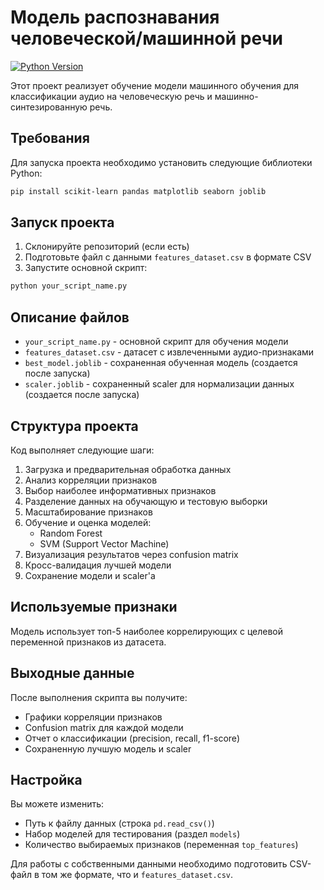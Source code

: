 # Модель распознавания человеческой/машинной речи

[![Python Version](https://img.shields.io/badge/python-3.7%2B-blue)](https://www.python.org/)

Этот проект реализует обучение модели машинного обучения для классификации аудио на человеческую речь и машинно-синтезированную речь.

## Требования

Для запуска проекта необходимо установить следующие библиотеки Python:
```bash
pip install scikit-learn pandas matplotlib seaborn joblib
```

## Запуск проекта

1. Склонируйте репозиторий (если есть)
2. Подготовьте файл с данными `features_dataset.csv` в формате CSV
3. Запустите основной скрипт:
```bash
python your_script_name.py
```

## Описание файлов

- `your_script_name.py` - основной скрипт для обучения модели
- `features_dataset.csv` - датасет с извлеченными аудио-признаками
- `best_model.joblib` - сохраненная обученная модель (создается после запуска)
- `scaler.joblib` - сохраненный scaler для нормализации данных (создается после запуска)

## Структура проекта

Код выполняет следующие шаги:

1. Загрузка и предварительная обработка данных
2. Анализ корреляции признаков
3. Выбор наиболее информативных признаков
4. Разделение данных на обучающую и тестовую выборки
5. Масштабирование признаков
6. Обучение и оценка моделей:
   - Random Forest
   - SVM (Support Vector Machine)
7. Визуализация результатов через confusion matrix
8. Кросс-валидация лучшей модели
9. Сохранение модели и scaler'а

## Используемые признаки

Модель использует топ-5 наиболее коррелирующих с целевой переменной признаков из датасета.

## Выходные данные

После выполнения скрипта вы получите:
- Графики корреляции признаков
- Confusion matrix для каждой модели
- Отчет о классификации (precision, recall, f1-score)
- Сохраненную лучшую модель и scaler

## Настройка

Вы можете изменить:
- Путь к файлу данных (строка `pd.read_csv()`)
- Набор моделей для тестирования (раздел `models`)
- Количество выбираемых признаков (переменная `top_features`)

Для работы с собственными данными необходимо подготовить CSV-файл в том же формате, что и `features_dataset.csv`.